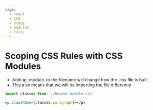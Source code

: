 ```yaml
---
tags:
  - react
  - CSS
  - scope
  - modules
  - rules
---
```

# Scoping CSS Rules with CSS Modules

* Adding .module. to the filename will change how the .css file is built
* This also means that we will be importing the file differently

```jsx
import classes from './Header.module.css'
```
```jsx
<p className={classes.paragraph}></p>
```

